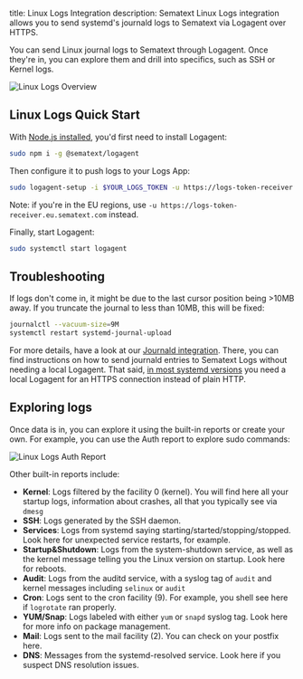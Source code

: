 title: Linux Logs Integration
description: Sematext Linux Logs integration allows you to send systemd's journald logs to Sematext via Logagent over HTTPS.

You can send Linux journal logs to Sematext through Logagent. Once they're in, you can explore them and drill into specifics, such as SSH or Kernel logs.

<img
  class="content-modal-image"
  alt="Linux Logs Overview"
  src="../../images/agents/linux_overview.png"
  title="Linux Logs Overview"
/>

## Linux Logs Quick Start

With [Node.js installed](https://nodejs.org/en/download/package-manager/), you'd first need to install Logagent:
```bash
sudo npm i -g @sematext/logagent
```

Then configure it to push logs to your Logs App:
```bash
sudo logagent-setup -i $YOUR_LOGS_TOKEN -u https://logs-token-receiver.sematext.com -j
```
Note: if you're in the EU regions, use `-u https://logs-token-receiver.eu.sematext.com` instead.

Finally, start Logagent:
```bash
sudo systemctl start logagent
```

## Troubleshooting

If logs don't come in, it might be due to the last cursor position being >10MB away. If you truncate the journal to less than 10MB, this will be fixed:

```bash
journalctl --vacuum-size=9M
systemctl restart systemd-journal-upload
```

For more details, have a look at our <a href="../journald-integration" target="_blank" rel="noopener">Journald integration</a>. There, you can find instructions on how to send journald entries to Sematext Logs without needing a local Logagent. That said, [in most systemd versions](https://github.com/systemd/systemd/pull/15347) you need a local Logagent for an HTTPS connection instead of plain HTTP.

## Exploring logs

Once data is in, you can explore it using the built-in reports or create your own. For example, you can use the Auth report to explore sudo commands:

<img
  class="content-modal-image"
  alt="Linux Logs Auth Report"
  src="../../images/agents/linux_auth_logs.png"
  title="Linux Logs Auth Report"
/>

Other built-in reports include:

- **Kernel**: Logs filtered by the facility 0 (kernel). You will find here all your startup logs, information about crashes, all that you typically see via `dmesg`
- **SSH**: Logs generated by the SSH daemon.
- **Services**: Logs from systemd saying starting/started/stopping/stopped. Look here for unexpected service restarts, for example.
- **Startup&Shutdown**: Logs from the system-shutdown service, as well as the kernel message telling you the Linux version on startup. Look here for reboots.
- **Audit**: Logs from the auditd service, with a syslog tag of `audit` and kernel messages including `selinux` or `audit`
- **Cron**: Logs sent to the cron facility (9). For example, you shell see here if `logrotate` ran properly.
- **YUM/Snap**: Logs labeled with either `yum` or `snapd` syslog tag. Look here for more info on package management.
- **Mail**: Logs sent to the mail facility (2). You can check on your postfix here.
- **DNS**: Messages from the systemd-resolved service. Look here if you suspect DNS resolution issues.